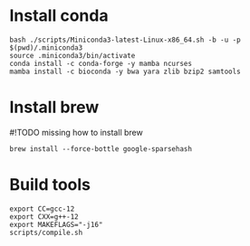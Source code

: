 # Install conda
```
bash ./scripts/Miniconda3-latest-Linux-x86_64.sh -b -u -p $(pwd)/.miniconda3
source .miniconda3/bin/activate
conda install -c conda-forge -y mamba ncurses
mamba install -c bioconda -y bwa yara zlib bzip2 samtools
```


# Install brew
#!TODO missing how to install brew
```
brew install --force-bottle google-sparsehash
```

# Build tools
```
export CC=gcc-12
export CXX=g++-12
export MAKEFLAGS="-j16"
scripts/compile.sh
```
